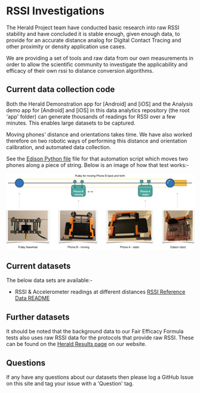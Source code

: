 # RSSI Investigations

The Herald Project team have conducted basic research into
raw RSSI stability and have concluded it is stable enough,
given enough data, to provide for an accurate distance
analog for Digital Contact Tracing and other proximity or
density application use cases.

We are providing a set of tools and raw data from our own
measurements in order to allow the scientific community to
investigate the applicability and efficacy of their own
rssi to distance conversion algorithms.

## Current data collection code

Both the Herald Demonstration app for [Android] and [iOS]
and the Analysis demo app for [Android] and [iOS] in
this data analytics repository (the root 'app' folder) can
generate thousands of readings for RSSI over a few minutes.
This enables large datasets to be captured.

Moving phones' distance and orientations takes time. We
have also worked therefore on two robotic ways of performing
this distance and orientation calibration, and automated data
collection.

See the [Edison Python file](rssi-raw-edison/edison.py)
file for that automation script which moves two phones
along a piece of string. Below is an image of how that
test works:-

![Edison RSSI measurement test environment set up](rssi-raw-edison/test-environment.png)

## Current datasets

The below data sets are available:-

- RSSI & Accelerometer readings at different distances [RSSI Reference Data README](rssi-raw-edison/README.md)

## Further datasets

It should be noted that the background data to our Fair Efficacy
Formula tests also uses raw RSSI data for the protocols that
provide raw RSSI. These can be found on the
[Herald Results page](https://vmware.github.io/herald/efficacy/results)
on our website.

## Questions

If any have any questions about our datasets then please
log a GitHub Issue on this site and tag your issue with a 'Question' tag.